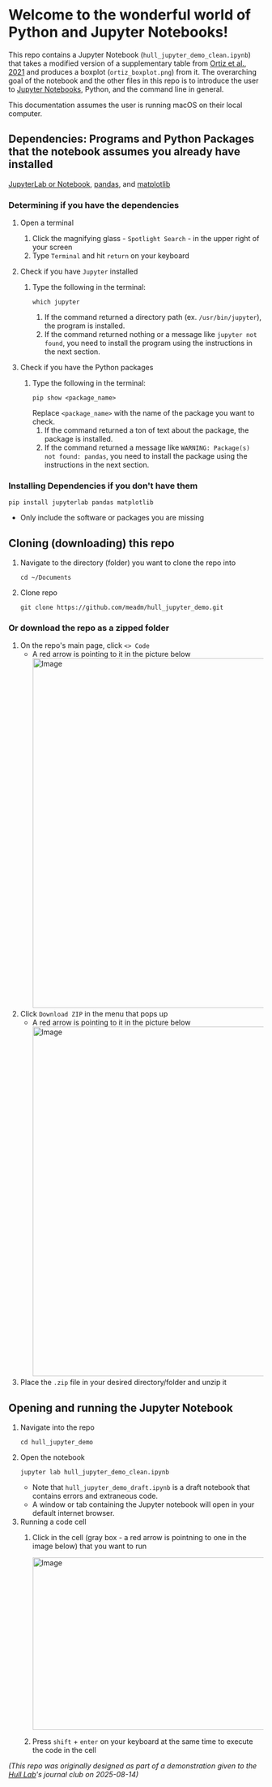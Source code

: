 # Welcome to the wonderful world of Python and Jupyter Notebooks!
This repo contains a Jupyter Notebook (`hull_jupyter_demo_clean.ipynb`) that takes a modified version of a supplementary table from [Ortiz et al., 2021](https://journals.asm.org/doi/10.1128/mbio.01672-21) and produces a boxplot (`ortiz_boxplot.png`) from it. The overarching goal of the notebook and the other files in this repo is to introduce the user to [Jupyter Notebooks](https://jupyter.org/), Python, and the command line in general.

This documentation assumes the user is running macOS on their local computer.

## Dependencies: Programs and Python Packages that the notebook assumes you already have installed
[JupyterLab or Notebook](https://jupyter.org/), [pandas](https://pandas.pydata.org/), and [matplotlib](https://matplotlib.org/)

### Determining if you have the dependencies
1. Open a terminal
    1. Click the magnifying glass - `Spotlight Search` - in the upper right of your screen
    2. Type `Terminal` and hit `return` on your keyboard
1. Check if you have `Jupyter` installed
    1. Type the following in the terminal:
        ```
        which jupyter
        ```
        1. If the command returned a directory path (ex. `/usr/bin/jupyter`), the program is installed.
        2. If the command returned nothing or a message like `jupyter not found`, you need to install the program using the instructions in the next section.

3. Check if you have the Python packages
    1. Type the following in the terminal:
        ```
        pip show <package_name>
        ```
        Replace `<package_name>` with the name of the package you want to check.
       1. If the command returned a ton of text about the package, the package is installed.
       2. If the command returned a message like `WARNING: Package(s) not found: pandas`, you need to install the package using the instructions in the next section.
### Installing Dependencies if you don't have them
```
pip install jupyterlab pandas matplotlib
```
- Only include the software or packages you are missing
  
## Cloning (downloading) this repo
1. Navigate to the directory (folder) you want to clone the repo into
    ```
    cd ~/Documents
    ```
2. Clone repo
    ```
    git clone https://github.com/meadm/hull_jupyter_demo.git
    ```

### Or download the repo as a zipped folder
1. On the repo's main page, click `<> Code`
    - A red arrow is pointing to it in the picture below
      <img width="1439" height="689" alt="Image" src="https://github.com/user-attachments/assets/30073f78-009f-4586-a6cd-bf5e8e9273d2" />
2. Click `Download ZIP` in the menu that pops up
    - A red arrow is pointing to it in the picture below
      <img width="1439" height="689" alt="Image" src="https://github.com/user-attachments/assets/6ad5f891-1acf-43c0-bf41-26946031633c" />
3. Place the `.zip` file in your desired directory/folder and unzip it

## Opening and running the Jupyter Notebook
1. Navigate into the repo
   ```
   cd hull_jupyter_demo
   ```
2. Open the notebook
   ```
   jupyter lab hull_jupyter_demo_clean.ipynb
   ```
   - Note that `hull_jupyter_demo_draft.ipynb` is a draft notebook that contains errors and extraneous code.
   - A window or tab containing the Jupyter notebook will open in your default internet browser.
3. Running a code cell
   1. Click in the cell (gray box - a red arrow is pointning to one in the image below) that you want to run

      <img width="700" height="340" alt="Image" src="https://github.com/user-attachments/assets/4cd5b8af-0da7-4e13-88cc-0e523469cae8" />   
   2. Press `shift` + `enter` on your keyboard at the same time to execute the code in the cell



*(This repo was originally designed as part of a demonstration given to the [Hull Lab](https://hulllab.bmolchem.wisc.edu/dr-christina-hull-2/)'s journal club on 2025-08-14)*

